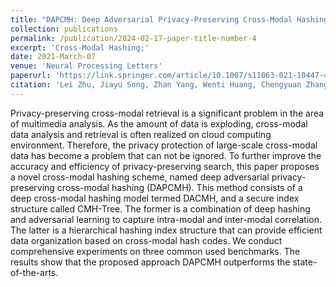 ```yaml
---
title: "DAPCMH: Deep Adversarial Privacy-Preserving Cross-Modal Hashing"
collection: publications
permalink: /publication/2024-02-17-paper-title-number-4
excerpt: 'Cross-Modal Hashing;'
date: 2021-March-07
venue: 'Neural Processing Letters'
paperurl: 'https://link.springer.com/article/10.1007/s11063-021-10447-4'
citation: 'Lei Zhu, Jiayu Song, Zhan Yang, Wenti Huang, Chengyuan Zhang, Weiren Yu, DAPCMH: Deep Adversarial Privacy-Preserving Cross-Modal Hashing, Neural Processing Letters, 2022, 54(4): 2549-2569'
---
```


Privacy-preserving cross-modal retrieval is a significant problem in the area of multimedia analysis. As the amount of data is exploding, cross-modal data analysis and retrieval is often realized on cloud computing environment. Therefore, the privacy protection of large-scale cross-modal data has become a problem that can not be ignored. To further improve the accuracy and efficiency of privacy-preserving search, this paper proposes a novel cross-modal hashing scheme, named deep adversarial privacy-preserving cross-modal hashing (DAPCMH). This method consists of a deep cross-modal hashing model termed DACMH, and a secure index structure called CMH-Tree. The former is a combination of deep hashing and adversarial learning to capture intra-modal and inter-modal correlation. The latter is a hierarchical hashing index structure that can provide efficient data organization based on cross-modal hash codes. We conduct comprehensive experiments on three common used benchmarks. The results show that the proposed approach DAPCMH outperforms the state-of-the-arts.
